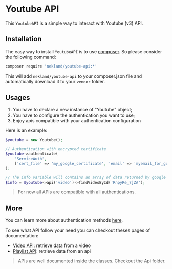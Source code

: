 Youtube API
===========


This `YoutubeAPI` is a simple way to interact with Youtube (v3) API.

Installation
------------

The easy way to install `YoutubeAPI` is to use [composer](http://getcomposer.org). So please consider the
following command:

```bash
composer require 'nekland/youtube-api:*'
```

This will add `nekland/youtube-api` to your composer.json file and automatically download it to your `vendor` folder.

Usages
------

1. You have to declare a new instance of "Youtube" object;
2. You have to configure the authentication you want to use;
3. Enjoy apis compatible with your authentication configuration

Here is an example:

```php
$youtube = new Youtube();

// Authentication with encrypted certificate
$youtube->authenticate(
    'ServiceAuth',
    ['cert_file' => 'my_google_certificate', 'email' => 'myemail_for_google_service@googleapi_etc.com']
);

// The info variable will contains an array of data returned by google
$info = $youtube->api('video')->findVideoById('RnpyRe_7jZA');
```


> For now all APIs are compatible with all authentications.


More
----

You can learn more about authentication methods [here](2.authentication.md).

To see what API follow your need you can checkout theses pages of documentation:

* [Video API](Api/video.md): retrieve data from a video
* [Playlist API](Api/playlists.md): retrieve data from an api

> APIs are well documented inside the classes. Checkout the Api folder.
